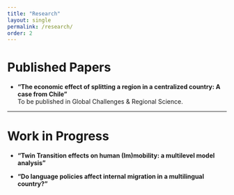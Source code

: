 ```yaml
---
title: "Research"
layout: single
permalink: /research/
order: 2
---
```


# Published Papers

- **“The economic effect of splitting a region in a centralized country: A case from Chile”**  
  To be published in Global Challenges & Regional Science.

---

# Work in Progress

- **“Twin Transition effects on human (Im)mobility: a multilevel model analysis”**  

- **“Do language policies affect internal migration in a multilingual country?”**  
